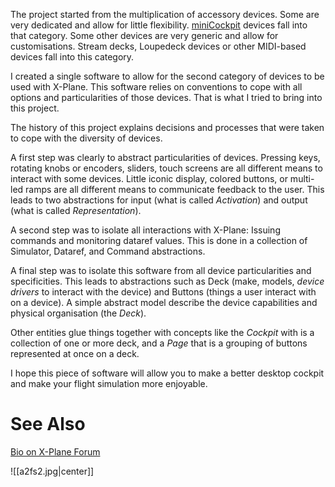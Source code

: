 The project started from the multiplication of accessory devices. Some are very dedicated and allow for little flexibility. [miniCockpit](https://www.minicockpit.com) devices fall into that category. Some other devices are very generic and allow for customisations. Stream decks, Loupedeck devices or other MIDI-based devices fall into this category.

I created a single software to allow for the second category of devices to be used with X-Plane. This software relies on conventions to cope with all options and particularities of those devices. That is what I tried to bring into this project.

The history of this project explains decisions and processes that were taken to cope with the diversity of devices.

A first step was clearly to abstract particularities of devices. Pressing keys, rotating knobs or encoders, sliders, touch screens are all different means to interact with some devices. Little iconic display, colored buttons, or multi-led ramps are all different means to communicate feedback to the user. This leads to two abstractions for input (what is called *Activation*) and output (what is called *Representation*).

A second step was to isolate all interactions with X-Plane: Issuing commands and monitoring dataref values. This is done in a collection of Simulator, Dataref, and Command abstractions.

A final step was to isolate this software from all device particularities and specificities. This leads to abstractions such as Deck (make, models, *device drivers* to interact with the device) and Buttons (things a user interact with on a device). A simple abstract model describe the device capabilities and physical organisation (the *Deck*).

Other entities glue things together with concepts like the *Cockpit* with is a collection of one or more deck, and a *Page* that is a grouping of buttons represented at once on a deck.

I hope this piece of software will allow you to make a better desktop cockpit and make your flight simulation more enjoyable.

# See Also

[Bio on X-Plane Forum](https://forums.x-plane.org/index.php?/profile/1019089-marespi/&tab=field_core_pfield_13)

![[a2fs2.jpg|center]]
